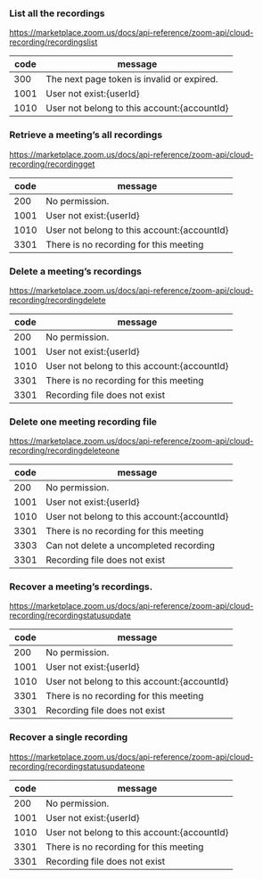 ### List all the recordings
https://marketplace.zoom.us/docs/api-reference/zoom-api/cloud-recording/recordingslist

code | message
-----|-----
300  | The next page token is invalid or expired.
1001 | User not exist:{userId}
1010 | User not belong to this account:{accountId}

### Retrieve a meeting’s all recordings
https://marketplace.zoom.us/docs/api-reference/zoom-api/cloud-recording/recordingget

code | message
-----|-----
200  | No permission.
1001 | User not exist:{userId}
1010 | User not belong to this account:{accountId}
3301 | There is no recording for this meeting

### Delete a meeting’s recordings
https://marketplace.zoom.us/docs/api-reference/zoom-api/cloud-recording/recordingdelete

code | message
-----|-----
200  | No permission.
1001 | User not exist:{userId}
1010 | User not belong to this account:{accountId}
3301 | There is no recording for this meeting
3301 | Recording file does not exist

### Delete one meeting recording file
https://marketplace.zoom.us/docs/api-reference/zoom-api/cloud-recording/recordingdeleteone

code | message
-----|-----
200  | No permission.
1001 | User not exist:{userId}
1010 | User not belong to this account:{accountId}
3301 | There is no recording for this meeting
3303 | Can not delete a uncompleted recording
3301 | Recording file does not exist

### Recover a meeting’s recordings.
https://marketplace.zoom.us/docs/api-reference/zoom-api/cloud-recording/recordingstatusupdate

code | message
-----|-----
200  | No permission.
1001 | User not exist:{userId}
1010 | User not belong to this account:{accountId}
3301 | There is no recording for this meeting
3301 | Recording file does not exist

### Recover a single recording
https://marketplace.zoom.us/docs/api-reference/zoom-api/cloud-recording/recordingstatusupdateone

code | message
-----|-----
200  | No permission.
1001 | User not exist:{userId}
1010 | User not belong to this account:{accountId}
3301 | There is no recording for this meeting
3301 | Recording file does not exist